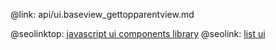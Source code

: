 @link: api/ui.baseview_gettopparentview.md

@seolinktop: [javascript ui components library](https://webix.com)
@seolink: [list ui](https://webix.com/widget/list/)